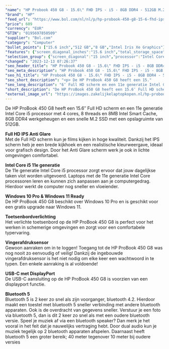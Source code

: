 ```yaml
---
"name": "HP Probook 450 G8 - 15.6\" FHD IPS - i5 - 8GB DDR4 - 512GB M.2 SSD - Verlicht Toetsenbord - Win 11 Pro Ready"
"brand": "HP"
"feed_url": "https://www.bol.com/nl/nl/p/hp-probook-450-g8-15-6-fhd-ips-i5-8gb-ddr4-512gb-m-2-ssd-verlicht-toetsenbord-win-11-pro-ready/9300000079074666"
"price": 609
"currency": "EUR"
"GTIN": "0195697850509"
"supplier": "Bol.com"
"category": "Computer"
"bullet_points": ["15.6 inch","512 GB","8 GB","Intel Iris Xe Graphics"]
"features": {"screen_diagonal_inches":"15.6 inch","total_storage_space":"512 GB","memory_size":"8 GB","graphics_card":"Intel Iris Xe Graphics"}
"selection_group": {"screen_diagonal":"15 inch","processor":"Intel Core i5","changed_price_past_3_days":false,"product_family":"Probook"}
"changed": "2023-12-13 07:26:37"
"seo_header_title": "HP Probook 450 G8 - 15.6\" FHD IPS - i5 - 8GB DDR4 - 512GB M.2 SSD - Verlicht Toetsenbord - Win 11 Pro Ready"
"seo_meta_description": "HP Probook 450 G8 - 15.6\" FHD IPS - i5 - 8GB DDR4 - 512GB M.2 SSD - Verlicht Toetsenbord - Win 11 Pro Ready"
"seo_h1_title": "HP Probook 450 G8 - 15.6\" FHD IPS - i5 - 8GB DDR4 - 512GB M.2 SSD - Verlicht Toetsenbord - Win 11 Pro Ready"
"seo_short_description": "<p> De HP ProBook 450 G8 heeft een 15."
"seo_long_description": "6″ Full HD scherm en een 11e generatie Intel Core i5 processor met 4 cores, 8 threads en 8MB Intel Smart Cache, 8GB DDR4 werkgeheugen en een snelle M. 2 SSD met een opslagruimte van 512GB. </p> <p> <strong>Full HD IPS Anti Glare</strong><br />Met de Full HD scherm kun je films kijken in hoge kwaliteit. Dankzij het IPS scherm heb je een brede kijkhoek en een realistische kleurweergave, ideaal voor grafisch design. Door het Anti Glare scherm werk je ook in lichte omgevingen comfortabel. </p> <p> <strong>Intel Core i5 11e generatie</strong><br />De 11e generatie Intel Core i5 processor zorgt ervoor dat jouw dagelijkse taken vlot worden uitgevoerd. Laptops met de 11e generatie Intel Core processoren leren en kunnen zich aanpassen aan je computergedrag. Hierdoor werkt de computer nog sneller en vloeiender. </p> <p> <strong>Windows 10 Pro & Windows 11 Ready</strong><br />De HP ProBook 450 G8 beschikt over Windows 10 Pro en is geschikt voor een gratis upgrade naar Windows 11. </p> <p> <strong>Toetsenbordverlichting</strong><br />Het verlichte toetsenbord op de HP ProBook 450 G8 is perfect voor het werken in schemerige omgevingen en zorgt voor een comfortabele typervaring. </p> <p> <strong>Vingerafdruksensor</strong><br />Gewoon aanraken om in te loggen! Toegang tot de HP ProBook 450 G8 was nog nooit zo eenvoudig of veilig! Dankzij de ingebouwde vingerafdruksensor is het niet nodig om elke keer een wachtwoord in te typen. Een enkele aanraking is al voldoende! </p> <p> <strong>USB-C met DisplayPort<br /></strong>De USB-C aansluiting op de HP ProBook 450 G8 is voorzien van een displayport functie. </p> <p> <strong>Bluetooth 5</strong><br />Bluetooth 5 is 2 keer zo snel als zijn voorganger, bluetooth 4. 2. Hierdoor maakt een toestel met bluetooth 5 sneller verbinding met andere bluetooth apparaten. Ook is de overdracht van gegevens sneller. Verstuur je een foto via bluetooth 5, dan is dit 2 keer zo snel als met een oudere bluetooth versie. Speel je muziek af via een bluetooth speaker? Dan merk je het vooral in het feit dat je nauwelijks vertraging hebt. Door dual audio kun je muziek tegelijk op 2 bluetooth apparaten afspelen. Daarnaast heeft bluetooth 5 een groter bereik; 40 meter tegenover 10 meter bij oudere versies </p>"
"short_description": "De HP ProBook 450 G8 heeft een 15.6″ Full HD scherm en een 11e generatie Intel Core i5 processor met 4 cores, 8 threads en 8MB Intel Smart Cache, 8GB DDR4 werkgeheugen en een snelle M.2 SSD met een opslagruimte van 512GB. Full HD IPS Anti Glare Met de Full HD scherm kun je films kijken in hoge kwaliteit. Dankzij het IPS scherm heb je een brede kijkhoek en een realistische kleurweergave, ideaal voor grafisch design. Door het Anti Glare scherm werk je ook in lichte omgevingen comfortabel. Intel Core i5 11e generatie De 11e generatie Intel Core i5 processor zorgt ervoor dat jouw dagelijkse taken vlot worden uitgevoerd. Laptops met de 11e generatie Intel Core processoren leren en kunnen zich aanpassen aan je computergedrag. Hierdoor werkt de computer nog sneller en vloeiender. Windows 10 Pro & Windows 11 Ready De HP ProBook 450 G8 beschikt over Windows 10 Pro en is geschikt voor een gratis upgrade naar Windows 11. Toetsenbordverlichting Het verlichte toetsenbord op de HP ProBook 450 G8 is perfect voor het werken in schemerige omgevingen en zorgt voor een comfortabele typervaring. Vingerafdruksensor Gewoon aanraken om in te loggen! Toegang tot de HP ProBook 450 G8 was nog nooit zo eenvoudig of veilig! Dankzij de ingebouwde vingerafdruksensor is het niet nodig om elke keer een wachtwoord in te typen. Een enkele aanraking is al voldoende! USB-C met DisplayPort De USB-C aansluiting op de HP ProBook 450 G8 is voorzien van een displayport functie. Bluetooth 5 Bluetooth 5 is 2 keer zo snel als zijn voorganger, bluetooth 4.2. Hierdoor maakt een toestel met bluetooth 5 sneller verbinding met andere bluetooth apparaten. Ook is de overdracht van gegevens sneller. Verstuur je een foto via bluetooth 5, dan is dit 2 keer zo snel als met een oudere bluetooth versie. Speel je muziek af via een bluetooth speaker? Dan merk je het vooral in het feit dat je nauwelijks vertraging hebt. Door dual audio kun je muziek tegelijk op 2 bluetooth apparaten afspelen. Daarnaast heeft bluetooth 5 een groter bereik; 40 meter tegenover 10 meter bij oudere versies"
"external_image_url": "https://images.zakelijkelaptopkopen.nl/hp-probook-450-g8-15-6-fhd-ips-i5-8gb-ddr4-512gb-m-2-ssd-verlicht-toetsenbord-win-11-pro-ready.webp"
---
```


<p> De HP ProBook 450 G8 heeft een 15.6″ Full HD scherm en een 11e generatie Intel Core i5 processor met 4 cores, 8 threads en 8MB Intel Smart Cache, 8GB DDR4 werkgeheugen en een snelle M.2 SSD met een opslagruimte van 512GB. </p> <p> <strong>Full HD IPS Anti Glare</strong><br />Met de Full HD scherm kun je films kijken in hoge kwaliteit. Dankzij het IPS scherm heb je een brede kijkhoek en een realistische kleurweergave, ideaal voor grafisch design. Door het Anti Glare scherm werk je ook in lichte omgevingen comfortabel. </p> <p> <strong>Intel Core i5 11e generatie</strong><br />De 11e generatie Intel Core i5 processor zorgt ervoor dat jouw dagelijkse taken vlot worden uitgevoerd. Laptops met de 11e generatie Intel Core processoren leren en kunnen zich aanpassen aan je computergedrag. Hierdoor werkt de computer nog sneller en vloeiender. </p> <p> <strong>Windows 10 Pro & Windows 11 Ready</strong><br />De HP ProBook 450 G8 beschikt over Windows 10 Pro en is geschikt voor een gratis upgrade naar Windows 11. </p> <p> <strong>Toetsenbordverlichting</strong><br />Het verlichte toetsenbord op de HP ProBook 450 G8 is perfect voor het werken in schemerige omgevingen en zorgt voor een comfortabele typervaring. </p> <p> <strong>Vingerafdruksensor</strong><br />Gewoon aanraken om in te loggen! Toegang tot de HP ProBook 450 G8 was nog nooit zo eenvoudig of veilig! Dankzij de ingebouwde vingerafdruksensor is het niet nodig om elke keer een wachtwoord in te typen. Een enkele aanraking is al voldoende! </p> <p> <strong>USB-C met DisplayPort<br /></strong>De USB-C aansluiting op de HP ProBook 450 G8 is voorzien van een displayport functie. </p> <p> <strong>Bluetooth 5</strong><br />Bluetooth 5 is 2 keer zo snel als zijn voorganger, bluetooth 4.2. Hierdoor maakt een toestel met bluetooth 5 sneller verbinding met andere bluetooth apparaten. Ook is de overdracht van gegevens sneller. Verstuur je een foto via bluetooth 5, dan is dit 2 keer zo snel als met een oudere bluetooth versie. Speel je muziek af via een bluetooth speaker? Dan merk je het vooral in het feit dat je nauwelijks vertraging hebt. Door dual audio kun je muziek tegelijk op 2 bluetooth apparaten afspelen. Daarnaast heeft bluetooth 5 een groter bereik; 40 meter tegenover 10 meter bij oudere versies </p>
